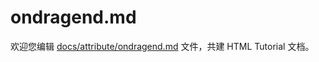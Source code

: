 ondragend.md
===

欢迎您编辑 <a target="__blank" href="https://github.com/jaywcjlove/html-tutorial/blob/master/docs/attribute/ondragend.md">docs/attribute/ondragend.md</a> 文件，共建 HTML Tutorial 文档。